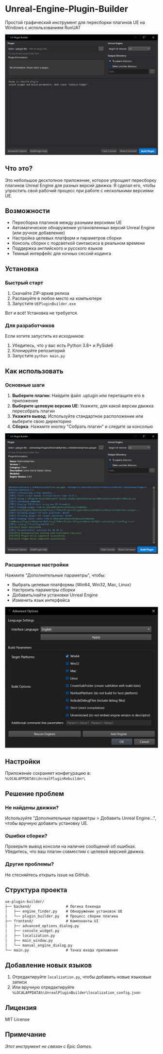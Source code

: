 # Unreal-Engine-Plugin-Builder
Простой графический инструмент для пересборки плагинов UE на Windows с использованием RunUAT

![Интерфейс UE Plugin Builder](screenshots/main_interface.png)

## Что это?

Это небольшое десктопное приложение, которое упрощает пересборку плагинов Unreal Engine для разных версий движка. Я сделал его, чтобы упростить свой рабочий процесс при работе с несколькими версиями UE.

## Возможности

- Пересборка плагинов между разными версиями UE
- Автоматическое обнаружение установленных версий Unreal Engine (или ручное добавление)
- Настройка целевых платформ и параметров сборки
- Консоль сборки с подсветкой синтаксиса в реальном времени
- Поддержка английского и русского языков
- Темный интерфейс для ночных сессий кодинга

## Установка

### Быстрый старт

1. Скачайте ZIP-архив релиза
2. Распакуйте в любое место на компьютере
3. Запустите `UEPluginBuilder.exe`

Вот и всё! Установка не требуется.

### Для разработчиков

Если хотите запустить из исходников:

1. Убедитесь, что у вас есть Python 3.8+ и PySide6
2. Клонируйте репозиторий
3. Запустите `python main.py`

## Как использовать

### Основные шаги

1. **Выберите плагин**: Найдите файл .uplugin или перетащите его в приложение
2. **Выберите целевую версию UE**: Укажите, для какой версии движка пересобрать плагин
3. **Укажите вывод**: Используйте стандартное расположение или выберите свою директорию
4. **Сборка**: Нажмите кнопку "Собрать плагин" и следите за консолью

![Процесс сборки](screenshots/build_process.png)

### Расширенные настройки

Нажмите "Дополнительные параметры", чтобы:
- Выбрать целевые платформы (Win64, Win32, Mac, Linux)
- Настроить параметры сборки
- Добавить/найти установки Unreal Engine
- Изменить язык интерфейса

![Расширенные настройки](screenshots/advanced_options.png)

## Настройки

Приложение сохраняет конфигурацию в:  
`%LOCALAPPDATA%\UnrealPluginRebuilder\`

## Решение проблем

### Не найдены движки?
Используйте "Дополнительные параметры > Добавить Unreal Engine...", чтобы вручную добавить установку UE.

### Ошибки сборки?
Проверьте вывод консоли на наличие сообщений об ошибках. Убедитесь, что ваш плагин совместим с целевой версией движка.

### Другие проблемы?
Не стесняйтесь открыть issue на GitHub.

## Структура проекта

```
ue-plugin-builder/
├── backend/                # Логика бэкенда
│   ├── engine_finder.py    # Обнаружение установок UE
│   └── plugin_builder.py   # Процесс сборки плагина
├── frontend/               # Компоненты UI
│   ├── advanced_options_dialog.py
│   ├── console_widget.py
│   ├── localization.py
│   ├── main_window.py
│   └── manual_engine_dialog.py
└── main.py                 # Точка входа приложения
```

## Добавление новых языков

1. Отредактируйте `localization.py`, чтобы добавить новые языковые записи
2. Или вручную отредактируйте `%LOCALAPPDATA%\UnrealPluginBuilder\localization_config.json`

## Лицензия

MIT License

## Примечание

*Этот инструмент не связан с Epic Games.*